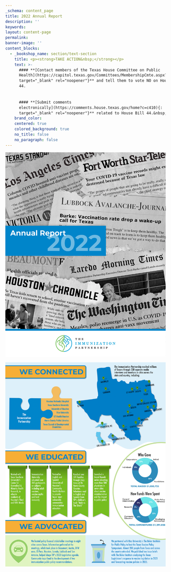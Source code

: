 ```yaml
---
_schema: content_page
title: 2022 Annual Report
description: ''
keywords:
layout: content-page
permalink:
banner-image: ''
content_blocks:
  - _bookshop_name: section/text-section
    title: <p><strong>TAKE ACTION&nbsp;</strong></p>
    text: >-
      #### **[Contact members of the Texas House Committee on Public
      Health](https://capitol.texas.gov/Committees/MembershipCmte.aspx?LegSess=88R&amp;CmteCode=C410){:
      target="_blank" rel="noopener"}** and tell them to vote NO on House Bill
      44.


      #### **[Submit comments
      electronically](https://comments.house.texas.gov/home?c=c410){:
      target="_blank" rel="noopener"}** related to House Bill 44.&nbsp;
    brand_color:
    centered: true
    colored_background: true
    no_title: false
    no_paragraph: false
---
```

![](/assets/img/2022-annual-report/tip-annual-report-2022-cover-web.png)

![](/assets/img/2022-annual-report/tip-annual-report-2022-back-web.png)